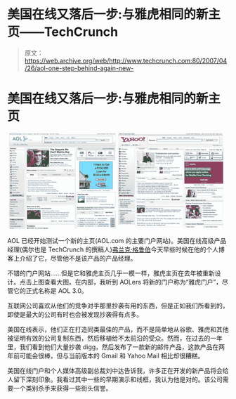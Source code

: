 # 美国在线又落后一步:与雅虎相同的新主页——TechCrunch

> 原文：<https://web.archive.org/web/http://www.techcrunch.com:80/2007/04/26/aol-one-step-behind-again-new->

# 美国在线又落后一步:与雅虎相同的新主页

[![](img/11f152c4420ece639ff3eb2075e1e249.png)](https://web.archive.org/web/20210211080940/https://beta.techcrunch.com/wp-content/uploads/2007/04/aolyahoob.png)

AOL 已经开始测试一个新的主页(AOL.com 的主要门户网站)。美国在线高级产品经理(偶尔也是 TechCrunch 的撰稿人)[弗兰克·格鲁伯](https://web.archive.org/web/20210211080940/http://www.somewhatfrank.com/2007/04/aol_launches_in.html)今天早些时候在他的个人博客上介绍了它，尽管他不是该产品的产品经理。

不错的门户网站……但是它和雅虎主页几乎一模一样，雅虎主页在去年被重新设计。点击上图查看大图。在内部，我听到 AOLers 将新的门户称为“雅虎门户”，尽管它的正式名称是 AOL 3.0。

互联网公司喜欢从他们的竞争对手那里抄袭有用的东西，但是正如我们所看到的，即使是最大的公司有时也会被发现抄袭得有点多。

美国在线表示，他们正在打造同类最佳的产品，而不是简单地从谷歌、雅虎和其他被证明有效的公司复制东西，然后移植给不太前沿的受众。然而，在过去的一年里，我们看到他们大量抄袭 digg，然后发布了一款新的邮件产品，这款产品在两年前可能会很棒，但与当前版本的 Gmail 和 Yahoo Mail 相比却很糟糕。

美国在线门户和个人媒体高级副总裁刘中达告诉我，许多正在开发的新产品将会给人留下深刻印象。我看过其中一些的早期演示和线框，我认为他是对的。该公司需要一个类别杀手来获得一些街头信誉。